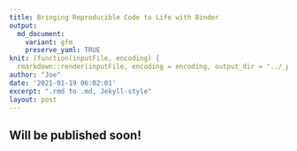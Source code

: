 ```yaml
---
title: Bringing Reproducible Code to Life with Binder
output:
  md_document:
    variant: gfm
    preserve_yaml: TRUE
knit: (function(inputFile, encoding) {
  rmarkdown::render(inputFile, encoding = encoding, output_dir = "../_posts") })
author: "Joe"
date: '2021-01-19 06:02:01'
excerpt: ".rmd to .md, Jekyll-style"
layout: post
---
```


## Will be published soon!
